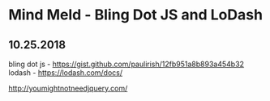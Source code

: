 # Mind Meld - Bling Dot JS and LoDash
## 10.25.2018

bling dot js - https://gist.github.com/paulirish/12fb951a8b893a454b32  
lodash - https://lodash.com/docs/   


http://youmightnotneedjquery.com/  


